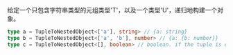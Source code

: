 给定一个只包含字符串类型的元组类型'T'，以及一个类型'U'，递归地构建一个对象。

```typescript
type a = TupleToNestedObject<['a'], string> // {a: string}
type b = TupleToNestedObject<['a', 'b'], number> // {a: {b: number}}
type c = TupleToNestedObject<[], boolean> // boolean. if the tuple is empty, just return the U type
```